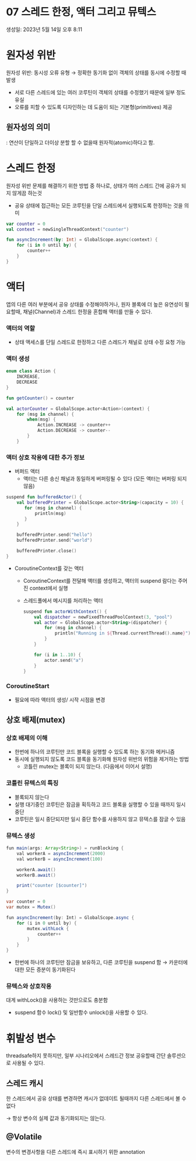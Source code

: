 # 07 스레드 한정, 액터 그리고 뮤텍스

생성일: 2023년 5월 14일 오후 8:11

# 원자성 위반

원자성 위반: 동시성 오류 유형 → 정확한 동기화 없이 객체의 상태를 동시에 수정할 때 발생

- 서로 다른 스레드에 있는 여러 코루틴이 객체의 상태를 수정했기 때문에 일부 정도 유실
- 오류를 피할 수 있도록 디자인하는 데 도움이 되는 기본형(primitives) 제공

## 원자성의 의미

: 연산이 단일하고 더이상 분할 할 수 없을때 원자적(atomic)하다고 함.

# 스레드 한정

원자성 위반 문제를 해결하기 위한 방법 중 하나로, 상태가 여러 스레드 간에 공유가 되지 않게끔 하는것

- 공유 상태에 접근하는 모든 코루틴을 단일 스레드에서 실행되도록 한정하는 것을 의미

```kotlin
var counter = 0
val context = newSingleThreadContext("counter")

fun asyncIncrement(by: Int) = GlobalScope.async(context) {
    for (i in 0 until by) {
        counter++
    }
}
```

# 액터

앱의 다른 여러 부분에서 공유 상태를 수정해야하거나, 원자 블록에 더 높은 유연성이 필요할때, 채널(Channel)과 스레드 한정을 혼합해 액터를 만들 수 있다.

### 액터의 역할

- 상태 액세스를 단일 스레드로 한정하고 다른 스레드가 채널로 상태 수정 요청 가능

### 액터 생성

```kotlin
enum class Action {
    INCREASE,
    DECREASE
}

fun getCounter() = counter

val actorCounter = GlobalScope.actor<Action>(context) {
    for (msg in channel) {
        when(msg) {
            Action.INCREASE -> counter++
            Action.DECREASE -> counter--
        }
    }
```

### 액터 상호 작용에 대한 추가 정보

- 버퍼드 액터
    - 액터는 다른 송신 채널과 동일하게 버퍼링될 수 있다 (모든 액터는 버퍼링 되지 않음)

```kotlin
suspend fun bufferedActor() {
    val bufferedPrinter = GlobalScope.actor<String>(capacity = 10) {
       for (msg in channel) {
           println(msg)
       }
    }

    bufferedPrinter.send("hello")
    bufferedPrinter.send("world")

    bufferedPrinter.close()
}
```

- CoroutineContext를 갖는 액터
    - CoroutineContext를 전달해 액터를 생성하고, 액터의 suspend 람다는 주어진 context에서 실행
    - 스레드풀에서 메시지를 처리하는 액터
        
        ```kotlin
        suspend fun actorWithContext() {
            val dispatcher = newFixedThreadPoolContext(3, "pool")
            val actor = GlobalScope.actor<String>(dispatcher) {
                for (msg in channel) {
                    println("Running in ${Thread.currentThread().name}")
                }
            }
        
            for (i in 1..10) {
                actor.send("a")
            }
        }
        ```
        

### CoroutineStart

- 필요에 따라 액터의 생성/ 시작 시점을 변경

## 상호 배제(mutex)

### 상호 배제의 이해

- 한번에 하나의 코루틴만 코드 블록을 실행할 수 있도록 하는 동기화 메커니즘
- 동시에 실행되지 않도록 코드 블록을 동기화해 원자성 위반의 위험을 제거하는 방법
    - 코틀린 mutex는 블록이 되지 않는다. (다음에서 이어서 설명)

### 코틀린 뮤텍스의 특징

- 블록되지 않는다
- 실행 대기중인 코루틴은 잠금을 획득하고 코드 블록을 실행할 수 있을 때까지 일시 중단
- 코루틴은 일시 중단되지만 일시 중단 함수를 사용하지 않고 뮤텍스를 잠글 수 있음

### 뮤텍스 생성

```java
fun main(args: Array<String>) = runBlocking {
    val workerA = asyncIncrement(2000)
    val workerB = asyncIncrement(100)

    workerA.await()
    workerB.await()

    print("counter [$counter]")
}

var counter = 0
var mutex = Mutex()

fun asyncIncrement(by: Int) = GlobalScope.async {
    for (i in 0 until by) {
        mutex.withLock {
            counter++
        }
    }
}
```

- 한번에 하나의 코루틴만 잠금을 보유하고, 다른 코루틴을 suspend 함 → 카운터에 대한 모든 증분이 동기화된다

### 뮤텍스와 상호작용

대게 withLock()을 사용하는 것만으로도 충분함

- suspend 함수 lock() 및 일반함수 unlock()을 사용할 수 있다.

# 휘발성 변수

threadsafe하지 못하지만, 일부 시나리오에서 스레드간 정보 공유할때 간단 솔루션으로 사용될 수 있다.

## 스레드 캐시

한 스레드에서 공유 상태를 변경하면 캐시가 없데이트 될때까지 다른 스레드에서 볼 수 없다

→ 항상 변수의 실제 값과 동기화되지는 않는다.

## @Volatile

변수의 변경사항을 다른 스레드에 즉시 표시하기 위한 annotation